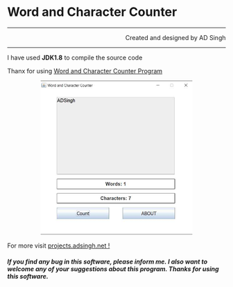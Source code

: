 # Word and Character Counter
<hr>
<p align="right">Created and designed by AD Singh
<hr>
I have used <b>JDK1.8</b> to compile the source code
<br>
<p>Thanx for using <u>Word and Character Counter Program</u></p>

<div align="center"><img src="1.jpg" width="350px" ></div>


For more visit <a href="http://projects.adsingh.net/">projects.adsingh.net !</a>

##### If you find any bug in this software, please inform me. I also want to welcome any of your suggestions about this program. Thanks for using this software.

